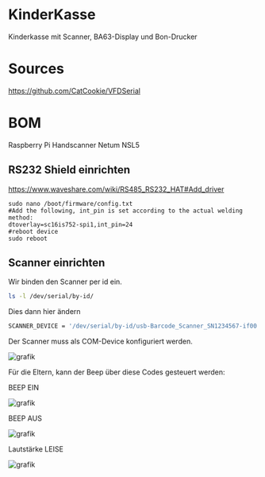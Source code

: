 # KinderKasse
Kinderkasse mit Scanner, BA63-Display und Bon-Drucker

# Sources
https://github.com/CatCookie/VFDSerial

# BOM 
Raspberry Pi
Handscanner Netum NSL5 

## RS232 Shield einrichten

https://www.waveshare.com/wiki/RS485_RS232_HAT#Add_driver

```
sudo nano /boot/firmware/config.txt
#Add the following, int_pin is set according to the actual welding method:
dtoverlay=sc16is752-spi1,int_pin=24
#reboot device
sudo reboot
```


## Scanner einrichten

Wir binden den Scanner per id ein. 
```bash
ls -l /dev/serial/by-id/
```
Dies dann hier ändern
```bash
SCANNER_DEVICE = '/dev/serial/by-id/usb-Barcode_Scanner_SN1234567-if00'
```


Der Scanner muss als COM-Device konfiguriert werden. 

![grafik](https://github.com/user-attachments/assets/692d69e5-d2de-45a3-ac9b-fac8e6df6d1c)

Für die Eltern, kann der Beep über diese Codes gesteuert werden: 

BEEP EIN

![grafik](https://github.com/user-attachments/assets/75567ca1-f730-4e01-b75b-60c989fc5fbb)


BEEP AUS

![grafik](https://github.com/user-attachments/assets/245ae556-e9b5-4f14-b018-279da3492066)


Lautstärke LEISE

![grafik](https://github.com/user-attachments/assets/41e276c0-c899-4ab6-ab72-8fe2dfd1a5b1)




